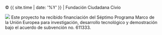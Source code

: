 <footer class="footer">
  <div class="container">
    <div class="row">
      <div class="col-md-4">
        <p class="credits">&copy; <time datetime="{{ site.time | date_to_xmlschema }}">{{ site.time | date: '%Y' }}</time> | Fundación Ciudadana Civio</p>
      </div>
      <div class="col-md-8">
        <div class="text-right"><img class="logo-eu pull-right" src="{{ site.baseurl }}/public/img/logo-eu.png"> Este proyecto ha recibido financiación del Séptimo Programa Marco de la Unión Europea para investigación, desarrollo tecnológico y demostración bajo el acuerdo de subvención no. 611333.</div>
      </div>
    </div>
  </div>
</footer>